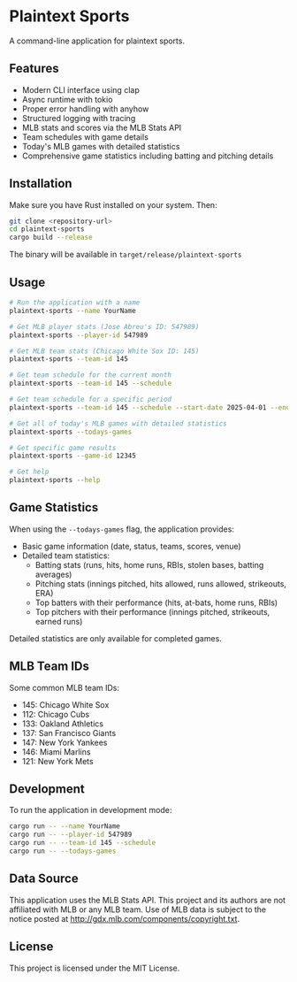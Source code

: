 # Plaintext Sports

A command-line application for plaintext sports.

## Features

- Modern CLI interface using clap
- Async runtime with tokio
- Proper error handling with anyhow
- Structured logging with tracing
- MLB stats and scores via the MLB Stats API
- Team schedules with game details
- Today's MLB games with detailed statistics
- Comprehensive game statistics including batting and pitching details

## Installation

Make sure you have Rust installed on your system. Then:

```bash
git clone <repository-url>
cd plaintext-sports
cargo build --release
```

The binary will be available in `target/release/plaintext-sports`

## Usage

```bash
# Run the application with a name
plaintext-sports --name YourName

# Get MLB player stats (Jose Abreu's ID: 547989)
plaintext-sports --player-id 547989

# Get MLB team stats (Chicago White Sox ID: 145)
plaintext-sports --team-id 145

# Get team schedule for the current month
plaintext-sports --team-id 145 --schedule

# Get team schedule for a specific period
plaintext-sports --team-id 145 --schedule --start-date 2025-04-01 --end-date 2025-04-30

# Get all of today's MLB games with detailed statistics
plaintext-sports --todays-games

# Get specific game results
plaintext-sports --game-id 12345

# Get help
plaintext-sports --help
```

## Game Statistics

When using the `--todays-games` flag, the application provides:

- Basic game information (date, status, teams, scores, venue)
- Detailed team statistics:
  - Batting stats (runs, hits, home runs, RBIs, stolen bases, batting averages)
  - Pitching stats (innings pitched, hits allowed, runs allowed, strikeouts, ERA)
  - Top batters with their performance (hits, at-bats, home runs, RBIs)
  - Top pitchers with their performance (innings pitched, strikeouts, earned runs)

Detailed statistics are only available for completed games.

## MLB Team IDs

Some common MLB team IDs:
- 145: Chicago White Sox
- 112: Chicago Cubs
- 133: Oakland Athletics
- 137: San Francisco Giants
- 147: New York Yankees
- 146: Miami Marlins
- 121: New York Mets

## Development

To run the application in development mode:

```bash
cargo run -- --name YourName
cargo run -- --player-id 547989
cargo run -- --team-id 145 --schedule
cargo run -- --todays-games
```

## Data Source

This application uses the MLB Stats API. This project and its authors are not affiliated with MLB or any MLB team. Use of MLB data is subject to the notice posted at http://gdx.mlb.com/components/copyright.txt.

## License

This project is licensed under the MIT License. 